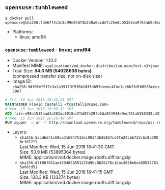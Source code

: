 ## `opensuse:tumbleweed`

```console
$ docker pull opensuse@sha256:fde67f4c3c8c99e04d73b2d8a6bcdd7c25e6cb5355ea9f63ab9a9cd82b0e7768
```

-	Platforms:
	-	linux; amd64

### `opensuse:tumbleweed` - linux; amd64

-	Docker Version: 1.10.3
-	Manifest MIME: `application/vnd.docker.distribution.manifest.v2+json`
-	Total Size: **54.0 MB (54028638 bytes)**  
	(compressed transfer size, not on-disk size)
-	Image ID: `sha256:9df0fef5f7c3a2a39179f538b2d33db97eeeec4fbc1cc6bf3df66935ceec39e7`

```dockerfile
# Fri, 10 Jun 2016 18:46:21 GMT
MAINTAINER Flavio Castelli <fcastelli@suse.com>
# Wed, 15 Jun 2016 16:58:32 GMT
ADD file:e98a4512aad4a282ac8018ad71d07e29fe2da824944e9ec761a5350339cd3130 in /
# Wed, 15 Jun 2016 16:58:49 GMT
RUN zypper -n ar -f http://download.opensuse.org/tumbleweed/repo/oss repo-oss &&     zypper -n ar -f http://download.opensuse.org/tumbleweed/repo/non-oss repo-non-oss &&     zypper -n ar -f http://download.opensuse.org/update/tumbleweed/ repo-update &&     zypper -n ar -f -d http://download.opensuse.org/tumbleweed/repo/debug repo-debug
```

-	Layers:
	-	`sha256:5acd6d41c69ca316947513ec90343b86857cc9fe24ceb722c6c8b7006cfd17f1`  
		Last Modified: Wed, 15 Jun 2016 18:41:30 GMT  
		Size: 53.9 MB (53895364 bytes)  
		MIME: application/vnd.docker.image.rootfs.diff.tar.gzip
	-	`sha256:d7f80f831ae1394833591225d9bc0826276c1bbc3038e6ee805247515a6dcd51`  
		Last Modified: Wed, 15 Jun 2016 18:41:15 GMT  
		Size: 133.3 KB (133274 bytes)  
		MIME: application/vnd.docker.image.rootfs.diff.tar.gzip
